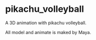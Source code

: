 # pikachu_volleyball

A 3D animation with pikachu volleyball.

All model and animate is maked by Maya.
